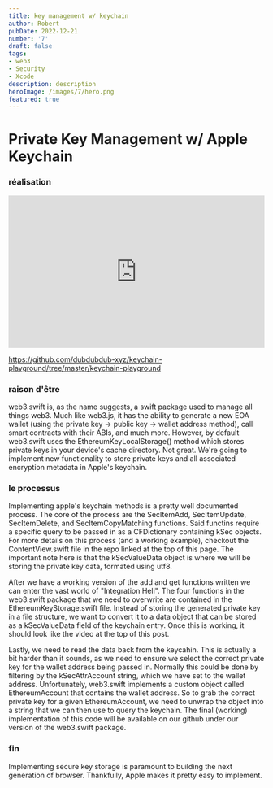 ```yaml
---
title: key management w/ keychain
author: Robert
pubDate: 2022-12-21
number: '7'
draft: false
tags:
- web3
- Security
- Xcode
description: description
heroImage: /images/7/hero.png
featured: true
---
```

# Private Key Management w/ Apple Keychain

### réalisation
<iframe width="100%" height="300px" src="https://youtube.com/embed/AAT2XCSYxuE" title="YouTube video player" frameborder="0" allow="accelerometer; autoplay; clipboard-write; encrypted-media; gyroscope; picture-in-picture" allowfullscreen></iframe>

https://github.com/dubdubdub-xyz/keychain-playground/tree/master/keychain-playground

### raison d'être
web3.swift is, as the name suggests, a swift package used to manage all things web3. Much like web3.js, it has the ability to generate a new EOA wallet (using the private key -> public key -> wallet address method), call smart contracts with their ABIs, and much more. However, by default web3.swift uses the EthereumKeyLocalStorage() method which stores private keys in your device's cache directory. Not great. We're going to implement new functionality to store private keys and all associated encryption metadata in Apple's keychain.

### le processus
Implementing apple's keychain methods is a pretty well documented process. The core of the process are the SecItemAdd, SecItemUpdate, SecItemDelete, and SecItemCopyMatching functions. Said functins require a specific query to be passed in as a CFDictionary containing kSec objects. For more details on this process (and a working example), checkout the ContentView.swift file in the repo linked at the top of this page. The important note here is that the kSecValueData object is where we will be storing the private key data, formated using utf8.

After we have a working version of the add and get functions written we can enter the vast world of "Integration Hell". The four functions in the web3.swift package that we need to overwrite are contained in the EthereumKeyStorage.swift file. Instead of storing the generated private key in a file structure, we want to convert it to a data object that can be stored as a kSecValueData field of the keychain entry. Once this is working, it should look like the video at the top of this post.

Lastly, we need to read the data back from the keycahin. This is actually a bit harder than it sounds, as we need to ensure we select the correct private key for the wallet address being passed in. Normally this could be done by filtering by the kSecAttrAccount string, which we have set to the wallet address. Unfortunately, web3.swift implements a custom object called EthereumAccount that contains the wallet address. So to grab the correct private key for a given EthereumAccount, we need to unwrap the object into a string that we can then use to query the keychain. The final (working) implementation of this code will be available on our github under our version of the web3.swift package.

### fin
Implementing secure key storage is paramount to building the next generation of browser. Thankfully, Apple makes it pretty easy to implement.
